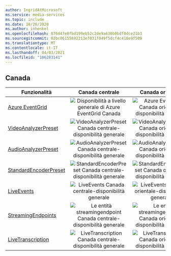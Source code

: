 ```yaml
---
author: IngridAtMicrosoft
ms.service: media-services
ms.topic: include
ms.date: 10/28/2020
ms.author: inhenkel
ms.openlocfilehash: 876d47e0fbd199eb52c2de9a630b0bdf0dce21b3
ms.sourcegitcommit: 02bc06155692213ef031f049f5dcf4c418e9f509
ms.translationtype: MT
ms.contentlocale: it-IT
ms.lasthandoff: 04/03/2021
ms.locfileid: "106283141"
---
```

<!--Feature availability in region-->
## <a name="canada"></a>Canada

| Funzionalità | Canada centrale | Canada orientale |
| --- | :---: | :---: |
| [Azure EventGrid](../monitoring/reacting-to-media-services-events.md) |![Disponibilità a livello generale di Azure EventGrid Canada](../media/azure-clouds-regions/ga.svg)  |![Azure EventGrid Canada orientale-disponibilità generale](../media/azure-clouds-regions/ga.svg) |
| [VideoAnalyzerPreset](../analyze-video-audio-files-concept.md) |![VideoAnalyzerPreset Canada centrale-disponibilità generale](../media/azure-clouds-regions/ga.svg)  | ![VideoAnalyzerPreset Canada orientale-disponibilità generale](../media/azure-clouds-regions/ga.svg) |
| [AudioAnalyzerPreset](../analyze-video-audio-files-concept.md) |![AudioAnalyzerPreset Canada centrale-disponibilità generale](../media/azure-clouds-regions/ga.svg)  | ![AudioAnalyzerPreset Canada orientale-disponibilità generale](../media/azure-clouds-regions/ga.svg) |
| [StandardEncoderPreset](../encode-concept.md) |![StandardEncoderPreset Canada centrale-disponibilità generale](../media/azure-clouds-regions/ga.svg)  | ![StandardEncoderPreset Canada orientale-disponibilità generale](../media/azure-clouds-regions/ga.svg) |
| [LiveEvents](../stream-live-streaming-concept.md) |![LiveEvents Canada centrale-disponibilità generale](../media/azure-clouds-regions/ga.svg)  | ![LiveEvents Canada orientale-disponibilità generale](../media/azure-clouds-regions/ga.svg) |
| [StreamingEndpoints](../stream-streaming-endpoint-concept.md) |![Le entità streamingendpoint Canada centrale-disponibilità generale](../media/azure-clouds-regions/ga.svg) | ![Le entità streamingendpoint Canada orientale-disponibilità generale](../media/azure-clouds-regions/ga.svg)  |
| [LiveTranscription](../live-event-live-transcription-how-to.md) |![LiveTranscription Canada centrale-disponibilità generale](../media/azure-clouds-regions/ga.svg) |![LiveTranscription Canada orientale-disponibilità generale](../media/azure-clouds-regions/ga.svg) |
